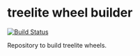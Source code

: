 treelite wheel builder
======================

[![Build Status](https://api.travis-ci.org/hcho3/treelite-wheels.svg?branch=master)](https://travis-ci.org/hcho3/treelite-wheels)

Repository to build treelite wheels.
